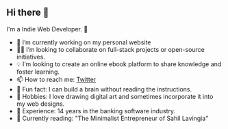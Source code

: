 ## Hi there 👋

I'm a Indie Web Developer. 🚀

- 🔭 I’m currently working on my personal website
- 👨‍💻 I’m looking to collaborate on full-stack projects or open-source initiatives.
- 💡 I’m looking to create an online ebook platform to share knowledge and foster learning.
- 📫 How to reach me: [Twitter](https://twitter.com/xyzoscar_)
- 🧠 Fun fact: I can build a brain without reading the instructions.
- 🎨 Hobbies: I love drawing digital art and sometimes incorporate it into my web designs.
- 💼 Experience: 14 years in the banking software industry.
- 📖 Currently reading: "The Minimalist Entrepreneur of Sahil Lavingia"
